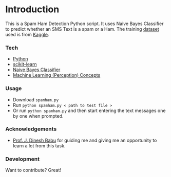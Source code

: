 # Introduction
This is a Spam Ham Detection Python script. It uses Naive Bayes Classifier to predict whether an SMS Text is a spam or a Ham. The training [dataset][dataset] used is from [Kaggle][kaggle].

### Tech

* [Python][python]
* [scikit-learn][scikit-learn]
* [Naive Bayes Classifier][nbc]
* [Machine Learning (Perception) Concepts][mp] 

### Usage

* Download ```spamham.py```
* Run ```python spamham.py < path to test file >```
* Or run ```python spamham.py``` and then start entering the text messages one by one when prompted.
### Acknowledgements

* [Prof. J. Dinesh Babu][profdbj] for guiding me and giving me an opportunity to learn a lot from this task.

### Development
Want to contribute? Great!

   [python]: <https://www.python.org/>
   [profdbj]: <http://www.iiitb.ac.in/faculty_page.php?name=DineshBabuJayagopi>
   [scikit-learn]: <http://scikit-learn.org/stable/>
   [nbc]: <https://en.wikipedia.org/wiki/Naive_Bayes_classifier>
   [mp]: <http://mpl.iiitb.ac.in/?page_id=4>
   [kaggle]: <https://www.kaggle.com/>
   [dataset]: <https://www.kaggle.com/uciml/sms-spam-collection-dataset>
